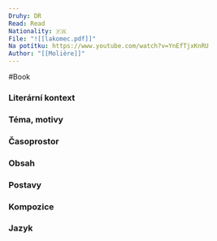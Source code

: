 ```yaml
---
Druhy: DR
Read: Read
Nationality: 🇫🇷
File: "![[lakomec.pdf]]"
Na potítku: https://www.youtube.com/watch?v=YnEfTjxKnRU
Author: "[[Molière]]"
---
```

#Book
### Literární kontext
### Téma, motivy
### Časoprostor
### Obsah
### Postavy
### Kompozice
### Jazyk